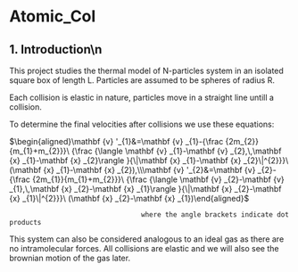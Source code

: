 # Atomic_Col

## 1. Introduction\n
This project studies the thermal model of N-particles system in an isolated square box of length L. Particles are assumed to be spheres of radius R.

Each collision is elastic in nature, particles move in a straight line untill a collision.

To determine the final velocities after collisions we use these equations:

$\begin{aligned}\mathbf {v} '_{1}&=\mathbf {v} _{1}-{\frac {2m_{2}}{m_{1}+m_{2}}}\ {\frac {\langle \mathbf {v} _{1}-\mathbf {v} _{2},\,\mathbf {x} _{1}-\mathbf {x} _{2}\rangle }{\|\mathbf {x} _{1}-\mathbf {x} _{2}\|^{2}}}\ (\mathbf {x} _{1}-\mathbf {x} _{2}),\\\mathbf {v} '_{2}&=\mathbf {v} _{2}-{\frac {2m_{1}}{m_{1}+m_{2}}}\ {\frac {\langle \mathbf {v} _{2}-\mathbf {v} _{1},\,\mathbf {x} _{2}-\mathbf {x} _{1}\rangle }{\|\mathbf {x} _{2}-\mathbf {x} _{1}\|^{2}}}\ (\mathbf {x} _{2}-\mathbf {x} _{1})\end{aligned}$

                                     where the angle brackets indicate dot products
                                     
                                     
This system can also be considered analogous to an ideal gas as there are no intramolecular forces. All collisions are elastic and we will also see the brownian motion of the gas later. 
